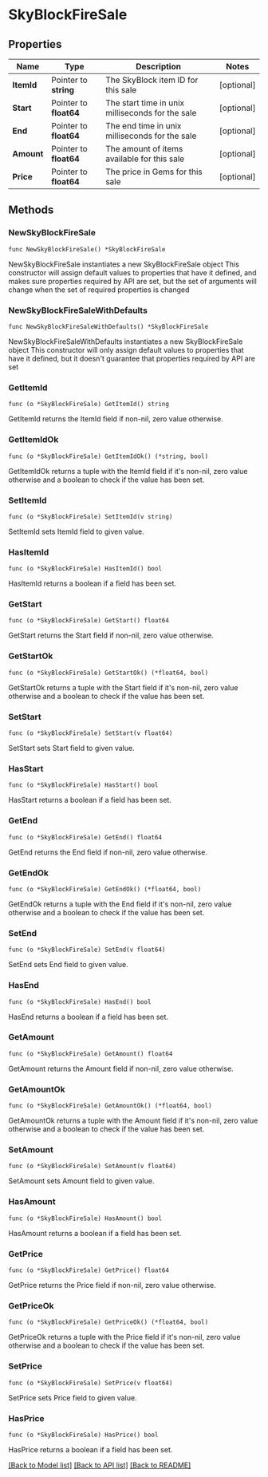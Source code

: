 # SkyBlockFireSale

## Properties

Name | Type | Description | Notes
------------ | ------------- | ------------- | -------------
**ItemId** | Pointer to **string** | The SkyBlock item ID for this sale | [optional] 
**Start** | Pointer to **float64** | The start time in unix milliseconds for the sale | [optional] 
**End** | Pointer to **float64** | The end time in unix milliseconds for the sale | [optional] 
**Amount** | Pointer to **float64** | The amount of items available for this sale | [optional] 
**Price** | Pointer to **float64** | The price in Gems for this sale | [optional] 

## Methods

### NewSkyBlockFireSale

`func NewSkyBlockFireSale() *SkyBlockFireSale`

NewSkyBlockFireSale instantiates a new SkyBlockFireSale object
This constructor will assign default values to properties that have it defined,
and makes sure properties required by API are set, but the set of arguments
will change when the set of required properties is changed

### NewSkyBlockFireSaleWithDefaults

`func NewSkyBlockFireSaleWithDefaults() *SkyBlockFireSale`

NewSkyBlockFireSaleWithDefaults instantiates a new SkyBlockFireSale object
This constructor will only assign default values to properties that have it defined,
but it doesn't guarantee that properties required by API are set

### GetItemId

`func (o *SkyBlockFireSale) GetItemId() string`

GetItemId returns the ItemId field if non-nil, zero value otherwise.

### GetItemIdOk

`func (o *SkyBlockFireSale) GetItemIdOk() (*string, bool)`

GetItemIdOk returns a tuple with the ItemId field if it's non-nil, zero value otherwise
and a boolean to check if the value has been set.

### SetItemId

`func (o *SkyBlockFireSale) SetItemId(v string)`

SetItemId sets ItemId field to given value.

### HasItemId

`func (o *SkyBlockFireSale) HasItemId() bool`

HasItemId returns a boolean if a field has been set.

### GetStart

`func (o *SkyBlockFireSale) GetStart() float64`

GetStart returns the Start field if non-nil, zero value otherwise.

### GetStartOk

`func (o *SkyBlockFireSale) GetStartOk() (*float64, bool)`

GetStartOk returns a tuple with the Start field if it's non-nil, zero value otherwise
and a boolean to check if the value has been set.

### SetStart

`func (o *SkyBlockFireSale) SetStart(v float64)`

SetStart sets Start field to given value.

### HasStart

`func (o *SkyBlockFireSale) HasStart() bool`

HasStart returns a boolean if a field has been set.

### GetEnd

`func (o *SkyBlockFireSale) GetEnd() float64`

GetEnd returns the End field if non-nil, zero value otherwise.

### GetEndOk

`func (o *SkyBlockFireSale) GetEndOk() (*float64, bool)`

GetEndOk returns a tuple with the End field if it's non-nil, zero value otherwise
and a boolean to check if the value has been set.

### SetEnd

`func (o *SkyBlockFireSale) SetEnd(v float64)`

SetEnd sets End field to given value.

### HasEnd

`func (o *SkyBlockFireSale) HasEnd() bool`

HasEnd returns a boolean if a field has been set.

### GetAmount

`func (o *SkyBlockFireSale) GetAmount() float64`

GetAmount returns the Amount field if non-nil, zero value otherwise.

### GetAmountOk

`func (o *SkyBlockFireSale) GetAmountOk() (*float64, bool)`

GetAmountOk returns a tuple with the Amount field if it's non-nil, zero value otherwise
and a boolean to check if the value has been set.

### SetAmount

`func (o *SkyBlockFireSale) SetAmount(v float64)`

SetAmount sets Amount field to given value.

### HasAmount

`func (o *SkyBlockFireSale) HasAmount() bool`

HasAmount returns a boolean if a field has been set.

### GetPrice

`func (o *SkyBlockFireSale) GetPrice() float64`

GetPrice returns the Price field if non-nil, zero value otherwise.

### GetPriceOk

`func (o *SkyBlockFireSale) GetPriceOk() (*float64, bool)`

GetPriceOk returns a tuple with the Price field if it's non-nil, zero value otherwise
and a boolean to check if the value has been set.

### SetPrice

`func (o *SkyBlockFireSale) SetPrice(v float64)`

SetPrice sets Price field to given value.

### HasPrice

`func (o *SkyBlockFireSale) HasPrice() bool`

HasPrice returns a boolean if a field has been set.


[[Back to Model list]](../README.md#documentation-for-models) [[Back to API list]](../README.md#documentation-for-api-endpoints) [[Back to README]](../README.md)


